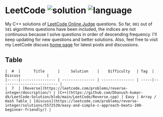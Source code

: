 # LeetCode ![solution](https://img.shields.io/badge/solution-accepted-green.svg) ![language](https://img.shields.io/badge/language-C%2B%2B-orange.svg)
My C++ solutions of [LeetCode Online Judge](https://leetcode.com/problemset/algorithms/) questions. So far, `001` out of `581` algorithms questions have been included, the indices are not continuous because I solve questions in order of descending frequency. I'll keep updating for new questions and better solutions. Also, feel free to visit my LeetCode discuss [home page](https://discuss.leetcode.com/user/zefengsong) for latest posts and discussions.

## Table
```
|  #  |      Title      |     Solution    |    Difficulty   | Tag  |        Discuss            |
|-----|---------------- | --------------- | --------------- | -----|-------------------------- |
|  7  | [Reverse](https://leetcode.com/problems/reverse-integer/description/) | [C++](https://github.com/Dhanush-kumar-dk/LeetCode-Solution/blob/main/LeetCode/Reverse.cpp) | Easy | Array / Hash Table | [discuss](https://leetcode.com/problems/reverse-integer/solutions/5572539/easy-and-simple-c-approach-beats-100-beginner-friendly/) |

```
